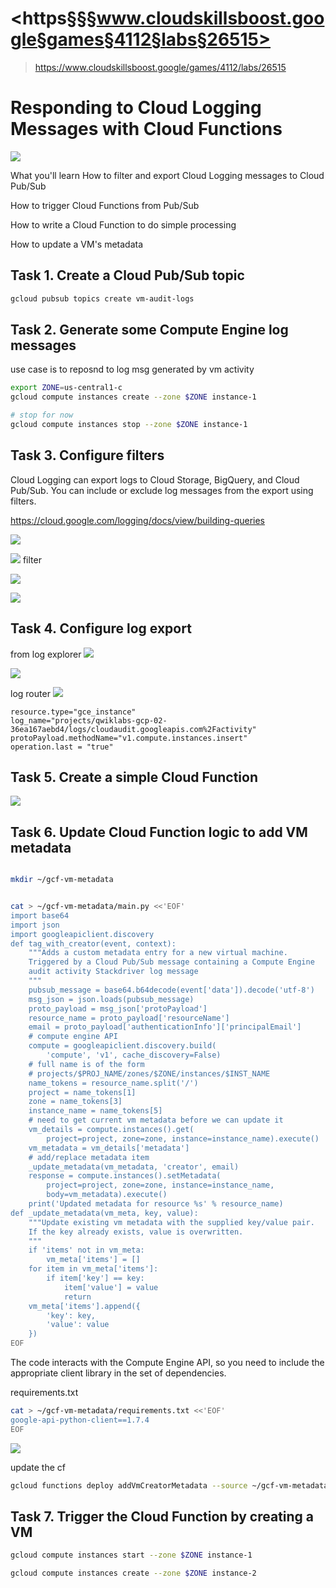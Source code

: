 # <https§§§www.cloudskillsboost.google§games§4112§labs§26515>
> <https://www.cloudskillsboost.google/games/4112/labs/26515>

# Responding to Cloud Logging Messages with Cloud Functions

![](1687166256186.png)

What you'll learn
How to filter and export Cloud Logging messages to Cloud Pub/Sub

How to trigger Cloud Functions from Pub/Sub

How to write a Cloud Function to do simple processing

How to update a VM's metadata

##  Task 1. Create a Cloud Pub/Sub topic

```bash
gcloud pubsub topics create vm-audit-logs
```

## Task 2. Generate some Compute Engine log messages

use case is to reposnd to log msg generated by vm activity

```bash
export ZONE=us-central1-c
gcloud compute instances create --zone $ZONE instance-1

# stop for now
gcloud compute instances stop --zone $ZONE instance-1
```

## Task 3. Configure filters

Cloud Logging can export logs to Cloud Storage, BigQuery, and Cloud Pub/Sub. You can include or exclude log messages from the export using filters.

https://cloud.google.com/logging/docs/view/building-queries

![](1687166710750.png)

![](1687166788337.png)
filter

![](1687167003766.png)

![](1687166990800.png)


## Task 4. Configure log export

from log explorer
![](1687167069697.png)

![](1687167049770.png)

log router
![](1687167117100.png)


```log
resource.type="gce_instance"
log_name="projects/qwiklabs-gcp-02-36ea167aebd4/logs/cloudaudit.googleapis.com%2Factivity"
protoPayload.methodName="v1.compute.instances.insert"
operation.last = "true"
```
## Task 5. Create a simple Cloud Function

![](1687168549651.png)


## Task 6. Update Cloud Function logic to add VM metadata

```bash

mkdir ~/gcf-vm-metadata


cat > ~/gcf-vm-metadata/main.py <<'EOF'
import base64
import json
import googleapiclient.discovery
def tag_with_creator(event, context):
    """Adds a custom metadata entry for a new virtual machine.
    Triggered by a Cloud Pub/Sub message containing a Compute Engine
    audit activity Stackdriver log message
    """
    pubsub_message = base64.b64decode(event['data']).decode('utf-8')
    msg_json = json.loads(pubsub_message)
    proto_payload = msg_json['protoPayload']
    resource_name = proto_payload['resourceName']
    email = proto_payload['authenticationInfo']['principalEmail']
    # compute engine API
    compute = googleapiclient.discovery.build(
        'compute', 'v1', cache_discovery=False)
    # full name is of the form
    # projects/$PROJ_NAME/zones/$ZONE/instances/$INST_NAME
    name_tokens = resource_name.split('/')
    project = name_tokens[1]
    zone = name_tokens[3]
    instance_name = name_tokens[5]
    # need to get current vm metadata before we can update it
    vm_details = compute.instances().get(
        project=project, zone=zone, instance=instance_name).execute()
    vm_metadata = vm_details['metadata']
    # add/replace metadata item
    _update_metadata(vm_metadata, 'creator', email)
    response = compute.instances().setMetadata(
        project=project, zone=zone, instance=instance_name,
        body=vm_metadata).execute()
    print('Updated metadata for resource %s' % resource_name)
def _update_metadata(vm_meta, key, value):
    """Update existing vm metadata with the supplied key/value pair.
    If the key already exists, value is overwritten.
    """
    if 'items' not in vm_meta:
        vm_meta['items'] = []
    for item in vm_meta['items']:
        if item['key'] == key:
            item['value'] = value
            return
    vm_meta['items'].append({
        'key': key,
        'value': value
    })
EOF
```
The code interacts with the Compute Engine API, so you need to include the appropriate client library in the set of dependencies.


requirements.txt

```bash
cat > ~/gcf-vm-metadata/requirements.txt <<'EOF'
google-api-python-client==1.7.4
EOF
```

![](1687168786357.png)


update the cf

```bash
gcloud functions deploy addVmCreatorMetadata --source ~/gcf-vm-metadata --entry-point tag_with_creator
```

## Task 7. Trigger the Cloud Function by creating a VM

```bash
gcloud compute instances start --zone $ZONE instance-1

gcloud compute instances create --zone $ZONE instance-2
```